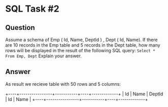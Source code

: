 # SQL Task #2

## Question

Assume a schema of Emp ( Id, Name, DeptId ) , Dept ( Id, Name).
If there are 10 records in the Emp table and 5 records in the Dept table, how many rows will be displayed in the result of the following SQL query:
`Select * From Emp, Dept`
Explain your answer.

## Answer

As result we recieve table with 50 rows and 5 columns:

+----+----------------+-----------+----+-------------+
| Id | Name           | DeptId    | Id | Name        |
+----+----------------+-----------+----+-------------+
